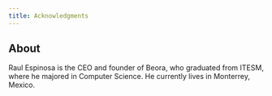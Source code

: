 ```yaml
---
title: Acknowledgments
---
```


## About

Raul Espinosa is the CEO and founder of Beora, who graduated from ITESM, where he majored in Computer Science. He currently lives in Monterrey, Mexico.
